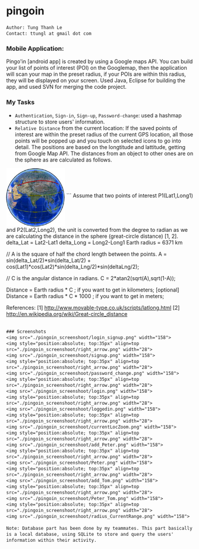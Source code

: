 # pingoin
    Author: Tung Thanh Le
    Contact: ttungl at gmail dot com
    
### Mobile Application: 
Pingo'in [android app] is created by using a Google maps API. You can build your list of points of interest (POI) on the Googlemap, then the application will scan your map in the preset radius, if your POIs are within this radius, they will be displayed on your screen. Used Java, Eclipse for building the app, and used SVN for merging the code project.

### My Tasks
* `Authentication`, `Sign-in`, `Sign-up`, `Password-change`: used a hashmap structure to store users' information.
* `Relative Distance` from the current location: If the saved points of interest are within the preset radius of the current GPS location, all those points will be popped up and you touch on selected icons to go into detail. The positions are based on the longtitude and lattitude, getting from Google Map API. The distances from an object to other ones are on the sphere as are calculated as follows.

<img align=middle src="./pingoin_screenshoot/earth.png" width="158">
```
Assume that two points of interest P1(Lat1,Long1) and P2(Lat2,Long2), the unit is converted 
from the degree to radian as we are calculating the distance in the sphere (great-circle distance) [1, 2].
delta_Lat = Lat2-Lat1
delta_Long = Long2-Long1
Earth radius = 6371 km

// A is the square of half the chord length between the points.
A = sin(delta_Lat/2)*sin(delta_Lat/2) + cos(Lat1)*cos(Lat2)*sin(delta_Lng/2)*sin(deltaLng/2); 

// C is the angular distance in radians.
C = 2*atan2(sqrt(A),sqrt(1-A));

Distance = Earth radius * C ; if you want to get in kilometers; 
[optional] Distance = Earth radius * C * 1000 ; if you want to get in meters;

References:
[1] http://www.movable-type.co.uk/scripts/latlong.html
[2] http://en.wikipedia.org/wiki/Great-circle_distance
```

### Screenshots
<img src="./pingoin_screenshoot/login_signup.png" width="158">
<img style="position:absolute; top:35px" align=top src="./pingoin_screenshoot/right_arrow.png" width="28">
<img src="./pingoin_screenshoot/signup.png" width="158">
<img style="position:absolute; top:35px" align=top src="./pingoin_screenshoot/right_arrow.png" width="28">
<img src="./pingoin_screenshoot/password_change.png" width="158">
<img style="position:absolute; top:35px" align=top src="./pingoin_screenshoot/right_arrow.png" width="28">
<img src="./pingoin_screenshoot/login.png" width="158">
<img style="position:absolute; top:35px" align=top src="./pingoin_screenshoot/right_arrow.png" width="28">
<img src="./pingoin_screenshoot/loggedin.png" width="158">
<img style="position:absolute; top:35px" align=top src="./pingoin_screenshoot/right_arrow.png" width="28">
<img src="./pingoin_screenshoot/currentLocZoom.png" width="158">
<img style="position:absolute; top:35px" align=top src="./pingoin_screenshoot/right_arrow.png" width="28">
<img src="./pingoin_screenshoot/add_Peter.png" width="158">
<img style="position:absolute; top:35px" align=top src="./pingoin_screenshoot/right_arrow.png" width="28">
<img src="./pingoin_screenshoot/Peter.png" width="158">
<img style="position:absolute; top:35px" align=top src="./pingoin_screenshoot/right_arrow.png" width="28">
<img src="./pingoin_screenshoot/add_Tom.png" width="158">
<img style="position:absolute; top:35px" align=top src="./pingoin_screenshoot/right_arrow.png" width="28">
<img src="./pingoin_screenshoot/Peter_Tom.png" width="158">
<img style="position:absolute; top:35px" align=top src="./pingoin_screenshoot/right_arrow.png" width="28">
<img src="./pingoin_screenshoot/radius_CurrentRange.png" width="158">

Note: Database part has been done by my teammates. This part basically is a local database, using SQLite to store and query the users' information within their activity.
